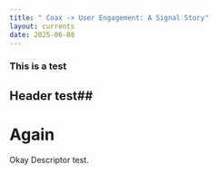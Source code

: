 ```yaml
---
title: " Coax -> User Engagement: A Signal Story"
layout: currents
date: 2025-06-08
---
```


### This is a test ##

## Header test## 

# Again #


Okay Descriptor test.
